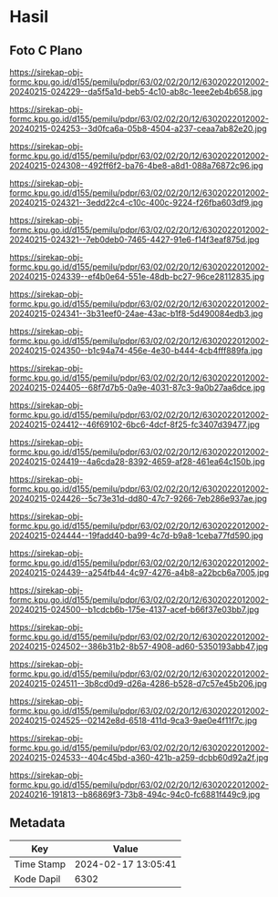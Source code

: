 # Hasil

## Foto C Plano

https://sirekap-obj-formc.kpu.go.id/d155/pemilu/pdpr/63/02/02/20/12/6302022012002-20240215-024229--da5f5a1d-beb5-4c10-ab8c-1eee2eb4b658.jpg

https://sirekap-obj-formc.kpu.go.id/d155/pemilu/pdpr/63/02/02/20/12/6302022012002-20240215-024253--3d0fca6a-05b8-4504-a237-ceaa7ab82e20.jpg

https://sirekap-obj-formc.kpu.go.id/d155/pemilu/pdpr/63/02/02/20/12/6302022012002-20240215-024308--492ff6f2-ba76-4be8-a8d1-088a76872c96.jpg

https://sirekap-obj-formc.kpu.go.id/d155/pemilu/pdpr/63/02/02/20/12/6302022012002-20240215-024321--3edd22c4-c10c-400c-9224-f26fba603df9.jpg

https://sirekap-obj-formc.kpu.go.id/d155/pemilu/pdpr/63/02/02/20/12/6302022012002-20240215-024321--7eb0deb0-7465-4427-91e6-f14f3eaf875d.jpg

https://sirekap-obj-formc.kpu.go.id/d155/pemilu/pdpr/63/02/02/20/12/6302022012002-20240215-024339--ef4b0e64-551e-48db-bc27-96ce28112835.jpg

https://sirekap-obj-formc.kpu.go.id/d155/pemilu/pdpr/63/02/02/20/12/6302022012002-20240215-024341--3b31eef0-24ae-43ac-b1f8-5d490084edb3.jpg

https://sirekap-obj-formc.kpu.go.id/d155/pemilu/pdpr/63/02/02/20/12/6302022012002-20240215-024350--b1c94a74-456e-4e30-b444-4cb4fff889fa.jpg

https://sirekap-obj-formc.kpu.go.id/d155/pemilu/pdpr/63/02/02/20/12/6302022012002-20240215-024405--68f7d7b5-0a9e-4031-87c3-9a0b27aa6dce.jpg

https://sirekap-obj-formc.kpu.go.id/d155/pemilu/pdpr/63/02/02/20/12/6302022012002-20240215-024412--46f69102-6bc6-4dcf-8f25-fc3407d39477.jpg

https://sirekap-obj-formc.kpu.go.id/d155/pemilu/pdpr/63/02/02/20/12/6302022012002-20240215-024419--4a6cda28-8392-4659-af28-461ea64c150b.jpg

https://sirekap-obj-formc.kpu.go.id/d155/pemilu/pdpr/63/02/02/20/12/6302022012002-20240215-024426--5c73e31d-dd80-47c7-9266-7eb286e937ae.jpg

https://sirekap-obj-formc.kpu.go.id/d155/pemilu/pdpr/63/02/02/20/12/6302022012002-20240215-024444--19fadd40-ba99-4c7d-b9a8-1ceba77fd590.jpg

https://sirekap-obj-formc.kpu.go.id/d155/pemilu/pdpr/63/02/02/20/12/6302022012002-20240215-024439--a254fb44-4c97-4276-a4b8-a22bcb6a7005.jpg

https://sirekap-obj-formc.kpu.go.id/d155/pemilu/pdpr/63/02/02/20/12/6302022012002-20240215-024500--b1cdcb6b-175e-4137-acef-b66f37e03bb7.jpg

https://sirekap-obj-formc.kpu.go.id/d155/pemilu/pdpr/63/02/02/20/12/6302022012002-20240215-024502--386b31b2-8b57-4908-ad60-5350193abb47.jpg

https://sirekap-obj-formc.kpu.go.id/d155/pemilu/pdpr/63/02/02/20/12/6302022012002-20240215-024511--3b8cd0d9-d26a-4286-b528-d7c57e45b206.jpg

https://sirekap-obj-formc.kpu.go.id/d155/pemilu/pdpr/63/02/02/20/12/6302022012002-20240215-024525--02142e8d-6518-411d-9ca3-9ae0e4f11f7c.jpg

https://sirekap-obj-formc.kpu.go.id/d155/pemilu/pdpr/63/02/02/20/12/6302022012002-20240215-024533--404c45bd-a360-421b-a259-dcbb60d92a2f.jpg

https://sirekap-obj-formc.kpu.go.id/d155/pemilu/pdpr/63/02/02/20/12/6302022012002-20240216-191813--b86869f3-73b8-494c-94c0-fc6881f449c9.jpg


## Metadata

| Key        | Value               |
| ---------- | ------------------- |
| Time Stamp | 2024-02-17 13:05:41 |
| Kode Dapil | 6302                |



